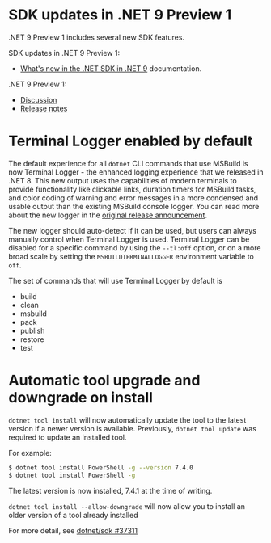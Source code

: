 # SDK updates in .NET 9 Preview 1

.NET 9 Preview 1 includes several new SDK features.

SDK updates in .NET 9 Preview 1:
* [What's new in the .NET SDK in .NET 9](https://review.learn.microsoft.com/dotnet/core/whats-new/dotnet-9/overview) documentation.

.NET 9 Preview 1:
* [Discussion](https://aka.ms/dotnet/9/preview1)
* [Release notes](README.md) 

# Terminal Logger enabled by default

The default experience for all `dotnet` CLI commands that use MSBuild is now Terminal Logger - the enhanced logging experience that we released in .NET 8. This new output uses the capabilities of modern terminals to provide functionality like clickable links, duration timers for MSBuild tasks, and color coding of warning and error messages in a more condensed and usable output than the existing MSBuild console logger. You can read more about the new logger in the [original release announcement](https://devblogs.microsoft.com/dotnet/announcing-dotnet-8-preview-4/).

The new logger should auto-detect if it can be used, but users can always manually control when Terminal Logger is used. Terminal Logger can be disabled for a specific command by using the `--tl:off` option, or on a more broad scale by setting the `MSBUILDTERMINALLOGGER` environment variable to `off`.

The set of commands that will use Terminal Logger by default is

* build
* clean
* msbuild
* pack
* publish
* restore
* test

# Automatic tool upgrade and downgrade on install

`dotnet tool install` will now automatically update the tool to the latest version if a newer version is available. Previously, `dotnet tool update` was required to update an installed tool.

For example:

```bash
$ dotnet tool install PowerShell -g --version 7.4.0
$ dotnet tool install PowerShell -g
```

The latest version is now installed, 7.4.1 at the time of writing.


`dotnet tool install --allow-downgrade` will now allow you to install an older version of a tool already installed

For more detail, see [dotnet/sdk #37311](https://github.com/dotnet/sdk/pull/37311)
